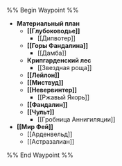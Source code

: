 %% Begin Waypoint %%

- **Материальный план**
	- **[[Глубоководье]]**
		- [[Дипвотер]]
	- **[[Горы Фандалина]]**
		- [[Дамба]]
	- **Крипгарденский лес**
		- [[Звездная роща]]
	- **[[Лейлон]]**
	- **[[Миствуд]]**
	- **[[Невервинтер]]**
		- [[Ржавый Якорь]]
	- **[[Фандалин]]**
	- **[[Чульт]]**
		- [[Гробница Аннигиляции]]
- **[[Мир Фей]]**
	- [[Арденвельд]]
	- [[Астразалиан]]

%% End Waypoint %%
